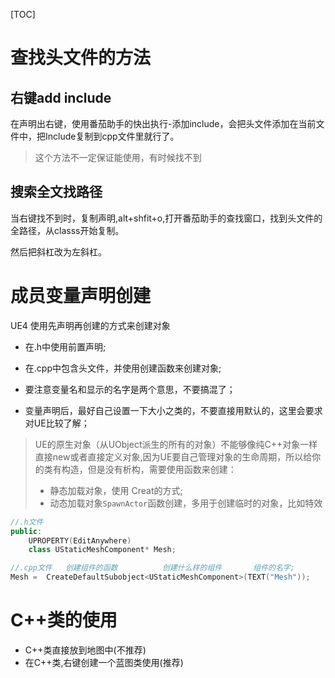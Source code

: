[TOC]



# 查找头文件的方法

## 右键add include

在声明出右键，使用番茄助手的快出执行-添加include，会把头文件添加在当前文件中，把Include复制到cpp文件里就行了。

> 这个方法不一定保证能使用，有时候找不到

## 搜索全文找路径

当右键找不到时，复制声明,alt+shfit+o,打开番茄助手的查找窗口，找到头文件的全路径，从classs开始复制。

然后把斜杠改为左斜杠。



# 成员变量声明创建

UE4 使用先声明再创建的方式来创建对象

- 在.h中使用前置声明;

- 在.cpp中包含头文件，并使用创建函数来创建对象;

- 要注意变量名和显示的名字是两个意思，不要搞混了；

- 变量声明后，最好自己设置一下大小之类的，不要直接用默认的，这里会要求对UE比较了解；

> UE的原生对象（从UObject派生的所有的对象）不能够像纯C++对象一样直接new或者直接定义对象,因为UE要自己管理对象的生命周期，所以给你的类有构造，但是没有析构，需要使用函数来创建：
>
> - 静态加载对象，使用 Creat的方式;
> - 动态加载对象`SpawnActor`函数创建，多用于创建临时的对象，比如特效

```cpp
//.h文件
public:
	UPROPERTY(EditAnywhere)
	class UStaticMeshComponent* Mesh;

//.cpp文件   创建组件的函数          创建什么样的组件       组件的名字;
Mesh =  CreateDefaultSubobject<UStaticMeshComponent>(TEXT("Mesh"));

```



# C++类的使用

- C++类直接放到地图中(不推荐)
- 在C++类,右键创建一个蓝图类使用(推荐)



